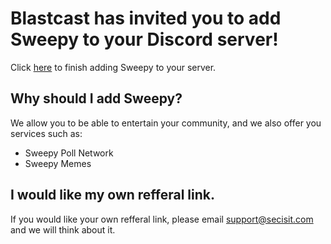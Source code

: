 # Blastcast has invited you to add Sweepy to your Discord server!
Click [here](https://sweepy.uk/invite) to finish adding Sweepy to your server.

## Why should I add Sweepy?
We allow you to be able to entertain your community, and we also offer you services such as:

- Sweepy Poll Network
- Sweepy Memes

## I would like my own refferal link.
If you would like your own refferal link, please email support@secisit.com and we will think about it.
